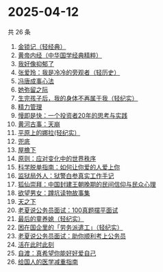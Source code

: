 # 2025-04-12

共 26 条

<!-- BEGIN WEREAD -->
<!-- 最后更新时间 2025-04-12 19:18:36 +0800 -->
1. [金锁记（轻经典）](https://weread.qq.com/web/bookDetail/d1b325f0813ab9d6ag012d44)
1. [黄帝内经（中华国学经典精粹）](https://weread.qq.com/web/bookDetail/5e232c20718443d55e2b9e6)
1. [我好像抑郁了](https://weread.qq.com/web/bookDetail/1c032c20813ab9c7cg0178f4)
1. [张爱玲：我是冷冷的旁观者（轻历史）](https://weread.qq.com/web/bookDetail/af932f20813ab9acdg0127a3)
1. [冯唐成事心法](https://weread.qq.com/web/bookDetail/f2e328e072182b15f2e7179)
1. [她弥留之际](https://weread.qq.com/web/bookDetail/df032fd0813ab9cf2g016664)
1. [生完孩子后，我的身体不再属于我（轻纪实）](https://weread.qq.com/web/bookDetail/89232a40813ab9cb3g018f2f)
1. [精力管理](https://weread.qq.com/web/bookDetail/4263296071f8f0464264d41)
1. [慢即是快：一个投资者20年的思考与实践](https://weread.qq.com/web/bookDetail/fb2329d0813ab9cb8g0171c0)
1. [黄河古事：天崩](https://weread.qq.com/web/bookDetail/55532930813ab9ce5g01675f)
1. [平原上的娜拉(轻纪实）](https://weread.qq.com/web/bookDetail/f7932bf0813ab9d2eg012157)
1. [兜底](https://weread.qq.com/web/bookDetail/69f32160813ab9718g011b1b)
1. [屋檐下](https://weread.qq.com/web/bookDetail/1df32b10813ab9cafg014f54)
1. [原则：应对变化中的世界秩序](https://weread.qq.com/web/bookDetail/19332dd0728b621d193d571)
1. [科学脱单指南：如何让你爱的人爱上你](https://weread.qq.com/web/bookDetail/970323b0813ab9cb8g012f8a)
1. [监狱局外人：狱警白参真实工作手记](https://weread.qq.com/web/bookDetail/d7232e50813ab9d26g017039)
1. [狐仙崇拜：中国封建王朝晚期的民间信仰与民众心理](https://weread.qq.com/web/bookDetail/535324c0813ab9cf3g0128a8)
1. [欲望男女：蹲坑读物故事集](https://weread.qq.com/web/bookDetail/f83320a0813ab9c90g015c2e)
1. [天之下](https://weread.qq.com/web/bookDetail/4de326a0721770aa4de95f4)
1. [老夏说公务员面试：100真题摆平面试](https://weread.qq.com/web/bookDetail/e5832a40813ab7181g011041)
1. [最后的童养媳（轻纪实）](https://weread.qq.com/web/bookDetail/2e132f30813ab9cfeg0188b3)
1. [困在国企里的「劳务派遣工」（轻纪实）](https://weread.qq.com/web/bookDetail/07d32c40813ab9d11g017900)
1. [老夏说公务员面试：助你顺利考上公务员](https://weread.qq.com/web/bookDetail/40132580718ea5624013f94)
1. [活在此时此刻](https://weread.qq.com/web/bookDetail/e283207071728722e28cb43)
1. [自渡：真希望你能好好爱自己](https://weread.qq.com/web/bookDetail/1fb32b80813ab8764g0175d9)
1. [给国人的医学减重指南](https://weread.qq.com/web/bookDetail/ed1324f0813ab91d5g013e7f)
<!-- END WEREAD -->